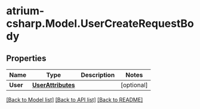 # atrium-csharp.Model.UserCreateRequestBody
## Properties

Name | Type | Description | Notes
------------ | ------------- | ------------- | -------------
**User** | [**UserAttributes**](UserAttributes.md) |  | [optional] 

[[Back to Model list]](../README.md#documentation-for-models) [[Back to API list]](../README.md#documentation-for-api-endpoints) [[Back to README]](../README.md)

